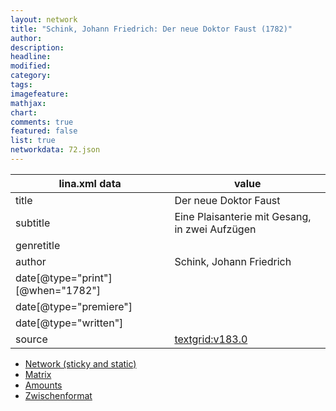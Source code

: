 ```yaml
---
layout: network
title: "Schink, Johann Friedrich: Der neue Doktor Faust (1782)"
author:
description:
headline:
modified:
category:
tags:
imagefeature: 
mathjax: 
chart: 
comments: true
featured: false
list: true
networkdata: 72.json
---
```

lina.xml data  | value
------------- | -------------
title|Der neue Doktor Faust
subtitle|Eine Plaisanterie mit Gesang, in zwei Aufzügen
genretitle|
author|Schink, Johann Friedrich
date[@type="print"][@when="1782"]|
date[@type="premiere"]|
date[@type="written"]|
source|[textgrid:v183.0](https://textgridlab.org/1.0/tgcrud-public/rest/textgrid:v183.0/data)



* [Network (sticky and static)](/linas/network72)
* [Matrix](/linas/matrix72)
* [Amounts](/linas/amount72)
* [Zwischenformat](/linas/lina72 )

